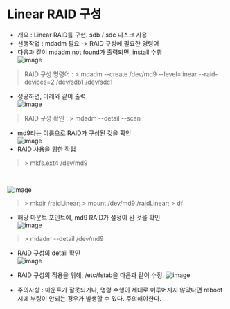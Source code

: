 Linear RAID 구성
================
* 개요 : Linear RAID를 구현. sdb / sdc 디스크 사용
* 선행작업 : mdadm 필요 -> RAID 구성에 필요한 명령어
* 다음과 같이 mdadm not found가 출력되면, install 수행</br>
  ![image](https://user-images.githubusercontent.com/70207093/186327949-f8b50f43-8fc3-469a-8887-dac0894ab601.png)
> RAID 구성 명령어 : \> mdadm --create /dev/md9 --level=linear --raid-devices=2 /dev/sdb1 /dev/sdc1
* 성공하면, 아래와 같이 출력.</br>
  ![image](https://user-images.githubusercontent.com/70207093/186328586-b5199a8b-ed2e-45bc-9115-68c7062934bc.png)
> RAID 구성 확인 : \> mdadm --detail --scan
* md9라는 이름으로 RAID가 구성된 것을 확인</br>
  ![image](https://user-images.githubusercontent.com/70207093/186328938-52fe8ad0-8d5a-4cd0-b2d1-6c81066b8642.png)
* RAID 사용을 위한 작업
> \> mkfs.ext4 /dev/md9
</br>

  ![image](https://user-images.githubusercontent.com/70207093/186329172-f5cdd755-6d87-4c42-8191-fd9f7f33c0d2.png)
> \> mkdir /raidLinear; \> mount /dev/md9  /raidLinear; \> df

* 해당 마운트 포인트에, md9 RAID가 설정이 된 것을 확인</br>
  ![image](https://user-images.githubusercontent.com/70207093/186329321-ecdbd3c7-525b-4781-af4d-d026b2e6d31a.png)

> \> mdadm --detail /dev/md9
* RAID 구성의 detail 확인</br>
  ![image](https://user-images.githubusercontent.com/70207093/186329523-4cd9bdf5-7146-4b4f-b545-1fdd1c2f3b65.png)

* RAID 구성의 적용을 위해, /etc/fstab을 다음과 같이 수정.
  ![image](https://user-images.githubusercontent.com/70207093/186548260-04ca6c02-fae9-49b7-821c-0dd1af50c6d7.png)

* 주의사항 : 마운트가 잘못되거나, 명령 수행이 제대로 이루어지지 않았다면 reboot시에 부팅이 안되는 경우가 발생할 수 있다. 주의해야한다.

